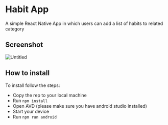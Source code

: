 # Habit App

A simple React Native App in which users can add a list of habits to related category

## Screenshot 

![Untitled](https://user-images.githubusercontent.com/29797099/191047544-c1f5bde8-8041-41a4-a072-9325dc61cce6.png)


## How to install

To install follow the steps:
- Copy the rep to your local machine
- Run ```npm install```
- Open AVD (please make sure you have android studio installed)
- Start your device
- Run ```npm run android``` 